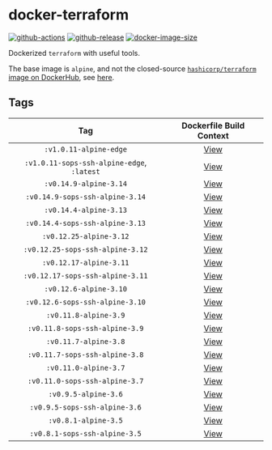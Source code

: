# docker-terraform

[![github-actions](https://github.com/theohbrothers/docker-terraform/workflows/ci-master-pr/badge.svg)](https://github.com/theohbrothers/docker-terraform/actions)
[![github-release](https://img.shields.io/github/v/release/theohbrothers/docker-terraform?style=flat-square)](https://github.com/theohbrothers/docker-terraform/releases/)
[![docker-image-size](https://img.shields.io/docker/image-size/theohbrothers/docker-terraform/latest)](https://hub.docker.com/r/theohbrothers/docker-terraform)

Dockerized `terraform` with useful tools.

The base image is `alpine`, and not the closed-source [`hashicorp/terraform` image on DockerHub](https://hub.docker.com/r/hashicorp/terraform), see [here](https://github.com/hashicorp/terraform/blob/v1.0.0/Dockerfile).

## Tags

| Tag | Dockerfile Build Context |
|:-------:|:---------:|
| `:v1.0.11-alpine-edge` | [View](variants/v1.0.11-alpine-edge ) |
| `:v1.0.11-sops-ssh-alpine-edge`, `:latest` | [View](variants/v1.0.11-sops-ssh-alpine-edge ) |
| `:v0.14.9-alpine-3.14` | [View](variants/v0.14.9-alpine-3.14 ) |
| `:v0.14.9-sops-ssh-alpine-3.14` | [View](variants/v0.14.9-sops-ssh-alpine-3.14 ) |
| `:v0.14.4-alpine-3.13` | [View](variants/v0.14.4-alpine-3.13 ) |
| `:v0.14.4-sops-ssh-alpine-3.13` | [View](variants/v0.14.4-sops-ssh-alpine-3.13 ) |
| `:v0.12.25-alpine-3.12` | [View](variants/v0.12.25-alpine-3.12 ) |
| `:v0.12.25-sops-ssh-alpine-3.12` | [View](variants/v0.12.25-sops-ssh-alpine-3.12 ) |
| `:v0.12.17-alpine-3.11` | [View](variants/v0.12.17-alpine-3.11 ) |
| `:v0.12.17-sops-ssh-alpine-3.11` | [View](variants/v0.12.17-sops-ssh-alpine-3.11 ) |
| `:v0.12.6-alpine-3.10` | [View](variants/v0.12.6-alpine-3.10 ) |
| `:v0.12.6-sops-ssh-alpine-3.10` | [View](variants/v0.12.6-sops-ssh-alpine-3.10 ) |
| `:v0.11.8-alpine-3.9` | [View](variants/v0.11.8-alpine-3.9 ) |
| `:v0.11.8-sops-ssh-alpine-3.9` | [View](variants/v0.11.8-sops-ssh-alpine-3.9 ) |
| `:v0.11.7-alpine-3.8` | [View](variants/v0.11.7-alpine-3.8 ) |
| `:v0.11.7-sops-ssh-alpine-3.8` | [View](variants/v0.11.7-sops-ssh-alpine-3.8 ) |
| `:v0.11.0-alpine-3.7` | [View](variants/v0.11.0-alpine-3.7 ) |
| `:v0.11.0-sops-ssh-alpine-3.7` | [View](variants/v0.11.0-sops-ssh-alpine-3.7 ) |
| `:v0.9.5-alpine-3.6` | [View](variants/v0.9.5-alpine-3.6 ) |
| `:v0.9.5-sops-ssh-alpine-3.6` | [View](variants/v0.9.5-sops-ssh-alpine-3.6 ) |
| `:v0.8.1-alpine-3.5` | [View](variants/v0.8.1-alpine-3.5 ) |
| `:v0.8.1-sops-ssh-alpine-3.5` | [View](variants/v0.8.1-sops-ssh-alpine-3.5 ) |
